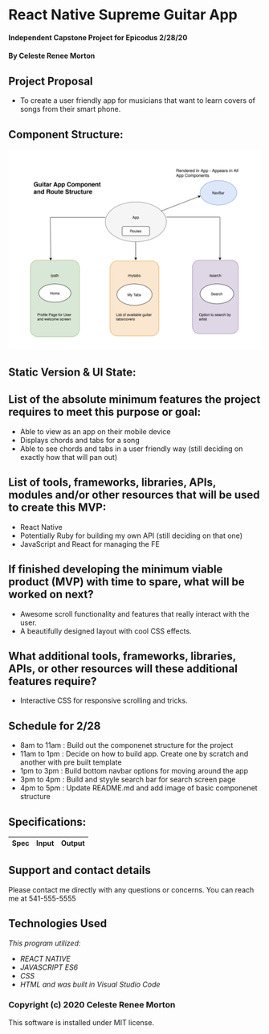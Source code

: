 # React Native Supreme Guitar App
#### Independent Capstone Project for Epicodus 2/28/20
#### By Celeste Renee Morton

## Project Proposal
* To create a user friendly app for musicians that want to learn covers of songs from their smart phone.

## Component Structure:
![alt text](https://raw.githubusercontent.com/Celesterenee7/react-native-guitar-app/master/src/assets/images/guitar-app.jpeg)

## Static Version & UI State:
<!-- ![alt text](https://raw.githubusercontent.com/Celesterenee7/react-native-guitar-app/master/src/assets/images/guitar-app.jpeg) -->

## List of the absolute minimum features the project requires to meet this purpose or goal:
* Able to view as an app on their mobile device
* Displays chords and tabs for a song
* Able to see chords and tabs in a user friendly way (still deciding on exactly how that will pan out)

## List of tools, frameworks, libraries, APIs, modules and/or other resources that will be used to create this MVP:
* React Native
* Potentially Ruby for building my own API (still deciding on that one)
* JavaScript and React for managing the FE

## If finished developing the minimum viable product (MVP) with time to spare, what will be worked on next?
* Awesome scroll functionality and features that really interact with the user.
* A beautifully designed layout with cool CSS effects.

## What additional tools, frameworks, libraries, APIs, or other resources will these additional features require?
* Interactive CSS for responsive scrolling and tricks.

## Schedule for 2/28

* 8am to 11am : Build out the componenet structure for the project
* 11am to 1pm : Decide on how to build app. Create one by scratch and another with pre built template
* 1pm to 3pm  : Build bottom navbar options for moving around the app
* 3pm to 4pm  : Build and styyle search bar for search screen page
* 4pm to 5pm  : Update README.md and add image of basic componenet structure

## Specifications:

|Spec|Input|Output|
|-|-|-|

## Support and contact details
Please contact me directly with any questions or concerns. You can reach me at 541-555-5555
## Technologies Used
_This program utilized:_
* _REACT NATIVE_
* _JAVASCRIPT ES6_
* _CSS_
* _HTML_
_and was built in Visual Studio Code_
### Copyright (c) 2020 Celeste Renee Morton
This software is installed under MIT license.